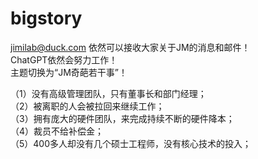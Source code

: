 # bigstory

jimilab@duck.com 依然可以接收大家关于JM的消息和邮件！  
ChatGPT依然会努力工作！  
主题切换为“JM奇葩若干事”！  

（1）没有高级管理团队，只有董事长和部门经理；  
（2）被离职的人会被拉回来继续工作；  
（3）拥有庞大的硬件团队，来完成持续不断的硬件降本；  
（4）裁员不给补偿金；  
（5）400多人却没有几个硕士工程师，没有核心技术的投入；
